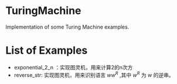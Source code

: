 # TuringMachine
Implementation of some Turing Machine examples.
# List of Examples
- exponential_2_n ：实现图灵机，用来计算2的n次方
- reverse_str: 实现图灵机，用来识别语言 $ww^R$ ,其中 $w^R$ 为 $w$ 的逆串。
